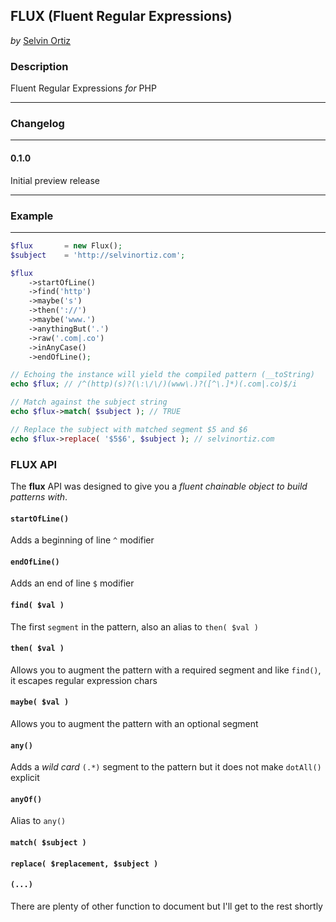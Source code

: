 ## FLUX (Fluent Regular Expressions)
*by* [Selvin Ortiz](http://twitter.com/selvinortiz)

### Description
Fluent Regular Expressions _for_ PHP

----

### Changelog

----
#### 0.1.0
Initial preview release

----

### Example
----

```php
$flux		= new Flux();
$subject 	= 'http://selvinortiz.com';

$flux
	->startOfLine()
	->find('http')
	->maybe('s')
	->then('://')
	->maybe('www.')
	->anythingBut('.')
	->raw('.com|.co')
	->inAnyCase()
	->endOfLine();

// Echoing the instance will yield the compiled pattern (__toString)
echo $flux; // /^(http)(s)?(\:\/\/)(www\.)?([^\.]*)(.com|.co)$/i

// Match against the subject string
echo $flux->match( $subject ); // TRUE

// Replace the subject with matched segment $5 and $6
echo $flux->replace( '$5$6', $subject ); // selvinortiz.com
```

### FLUX API
The **flux** API was designed to give you a *fluent chainable object to build patterns with*.

#### `startOfLine()`
Adds a beginning of line `^` modifier

#### `endOfLine()`
Adds an end of line `$` modifier

#### `find( $val )`
The first `segment` in the pattern, also an alias to `then( $val )`

#### `then( $val )`
Allows you to augment the pattern with a required segment and like `find()`, it escapes regular expression chars

#### `maybe( $val )`
Allows you to augment the pattern with an optional segment

#### `any()`
Adds a *wild card* `(.*)` segment to the pattern but it does not make `dotAll()` explicit

#### `anyOf()`
Alias to `any()`

#### `match( $subject )`

#### `replace( $replacement, $subject )`

#### `(...)`
There are plenty of other function to document but I'll get to the rest shortly
